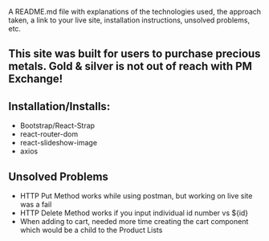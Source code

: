 A README.md file with explanations of the technologies used, the approach taken, a link to your live site, installation instructions, unsolved problems, etc.

## This site was built for users to purchase precious metals. Gold & silver is not out of reach with PM Exchange!

## Installation/Installs:
* Bootstrap/React-Strap
* react-router-dom
* react-slideshow-image
* axios

## Unsolved Problems
 * HTTP Put Method works while using postman, but working on live site was a fail
 * HTTP Delete Method works if you input individual id number vs ${id}
 * When adding to cart, needed more time creating the cart component which would be a child to the Product Lists

